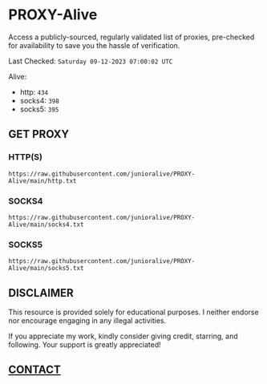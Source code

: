 # PROXY-Alive

Access a publicly-sourced, regularly validated list of proxies, pre-checked for availability to save you the hassle of verification.

Last Checked: `Saturday 09-12-2023 07:00:02 UTC`

Alive:
- http: `434`
- socks4: `398`
- socks5: `395`

## GET PROXY

### HTTP(S)

```https://raw.githubusercontent.com/junioralive/PROXY-Alive/main/http.txt```

### SOCKS4

```https://raw.githubusercontent.com/junioralive/PROXY-Alive/main/socks4.txt```

### SOCKS5

```https://raw.githubusercontent.com/junioralive/PROXY-Alive/main/socks5.txt```

## DISCLAIMER

This resource is provided solely for educational purposes. I neither endorse nor encourage engaging in any illegal activities.

If you appreciate my work, kindly consider giving credit, starring, and following. Your support is greatly appreciated! 

## [CONTACT](https://t.me/TheJuniorAlive)
